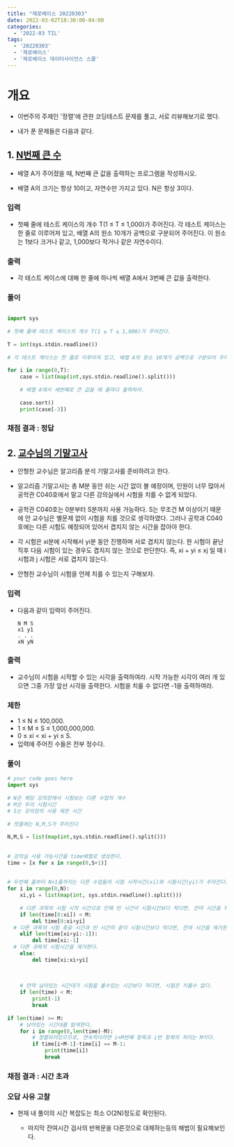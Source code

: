 ```yaml
---
title: "제로베이스 20220303"
date: 2022-03-02T18:30:00-04:00
categories:
  - '2022-03 TIL'
tags:
  - '20220303'
  - '제로베이스'
  - '제로베이스 데이터사이언스 스쿨'
---
```


# 개요

* 이번주의 주제인 '정렬'에 관한 코딩테스트 문제를 풀고, 서로 리뷰해보기로 했다.

* 내가 푼 문제들은 다음과 같다.


## 1. [N번째 큰 수](https://www.acmicpc.net/problem/2693)

* 배열 A가 주어졌을 때, N번째 큰 값을 출력하는 프로그램을 작성하시오.

* 배열 A의 크기는 항상 10이고, 자연수만 가지고 있다. N은 항상 3이다.

### 입력

* 첫째 줄에 테스트 케이스의 개수 T(1 ≤ T ≤ 1,000)가 주어진다. 각 테스트 케이스는 한 줄로 이루어져 있고, 배열 A의 원소 10개가 공백으로 구분되어 주어진다. 이 원소는 1보다 크거나 같고, 1,000보다 작거나 같은 자연수이다.

### 출력

* 각 테스트 케이스에 대해 한 줄에 하나씩 배열 A에서 3번째 큰 값을 출력한다.

### 풀이

```py

import sys
 
# 첫째 줄에 테스트 케이스의 개수 T(1 ≤ T ≤ 1,000)가 주어진다. 
 
T = int(sys.stdin.readline())
 
# 각 테스트 케이스는 한 줄로 이루어져 있고, 배열 A의 원소 10개가 공백으로 구분되어 주어진다. 
 
for i in range(0,T):
	case = list(map(int,sys.stdin.readline().split()))
 
	# 배열 A에서 세번째로 큰 값을 매 줄마다 출력하라.
 
	case.sort()
	print(case[-3])
```

### 채점 결과 : 정답

## 2. [교수님의 기말고사](https://www.acmicpc.net/problem/20126)

* 안형찬 교수님은 알고리즘 분석 기말고사를 준비하려고 한다.

* 알고리즘 기말고사는 총 M분 동안 쉬는 시간 없이 볼 예정이며, 인원이 너무 많아서 공학관 C040호에서 말고 다른 강의실에서 시험을 치를 수 없게 되었다.

* 공학관 C040호는 0분부터 S분까지 사용 가능하다. S는 무조건 M 이상이기 때문에 안 교수님은 별문제 없이 시험을 치를 것으로 생각하였다. 그러나 공학과 C040호에는 다른 시험도 예정되어 있어서 겹치지 않는 시간을 잡아야 한다.

* 각 시험은 xi분에 시작해서 yi분 동안 진행하며 서로 겹치지 않는다. 한 시험이 끝난 직후 다음 시험이 있는 경우도 겹치지 않는 것으로 판단한다. 즉, xi + yi ≤ xj 일 때 i 시험과 j 시험은 서로 겹치지 않는다.

* 안형찬 교수님이 시험을 언제 치를 수 있는지 구해보자.

### 입력

* 다음과 같이 입력이 주어진다.
  ```
  N M S
  x1 y1
  . . .
  xN yN
  ```

### 출력

* 교수님이 시험을 시작할 수 있는 시각을 출력하여라. 시작 가능한 시각이 여러 개 있으면 그중 가장 앞선 시각을 출력한다. 시험을 치룰 수 없다면 -1을 출력하여라.

### 제한

* 1 ≤ N ≤ 100,000.
* 1 ≤ M ≤ S ≤ 1,000,000,000. 
* 0 ≤ xi < xi + yi ≤ S.
* 입력에 주어진 수들은 전부 정수다.

### 풀이

```py
# your code goes here
import sys
 
# N은 해당 강의장에서 시험보는 다른 수업의 개수
# M은 우리 시험시간
# S는 강의장의 사용 제한 시간
 
# 첫줄에는 N,M,S가 주어진다
 
N,M,S = list(map(int,sys.stdin.readline().split()))
 
 
# 강의실 사용 가능시간을 time배열로 생성한다.
time = [x for x in range(0,S+1)]
 
 
# 두번째 줄부터 N+1줄까지는 다른 수업들의 시험 시작시간(xi)와 시험시간(yi)가 주어진다.
for i in range(0,N):
	xi,yi = list(map(int, sys.stdin.readline().split()))
 
	# 다른 과목의 시험 시작 시간으로 인해 빈 시간이 시험시간보다 적다면, 잔여 시간을 제거한다.
	if len(time[0:xi]) < M:
		del time[0:xi+yi]
  # 다른 과목의 시험 종료 시간과 빈 시간의 끝이 시험시간보다 적다면, 잔여 시간을 제거한다.
	elif len(time[xi+yi:-1]):
		del time[xi:-1]
  # 다른 과목의 시험시간을 제거한다.
	else:
		del time[xi:xi+yi]
	
	
 
	# 만약 남아있는 시간대가 시험을 볼수있는 시간보다 적다면, 시험은 치룰수 없다.
	if len(time) < M:
		print(-1)
		break
		
if len(time) >= M:
	# 남아있는 시간대를 탐색한다.
	for i in range(0,len(time)-M):
		# 정렬되어있으므로, 연속적이라면 i+M번째 항목과 i번 항목의 차이는 M이다.
		if time[i+M-1]-time[i] == M-1:
			print(time[i])
			break

```

### 채점 결과 : 시간 초과

### 오답 사유 고찰

* 현재 내 풀이의 시간 복잡도는 최소 O(2N)정도로 확인된다.

  * 마지막 잔여시간 검사의 반복문을 다른것으로 대체하는등의 해법이 필요해보인다.





